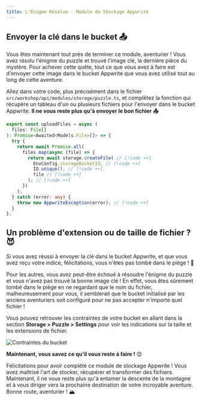 ```yaml
---
title: L'Énigme Résolue - Module de Stockage Appwrite
---
```


<Documentation link="https://appwrite.io/docs/products/storage/quick-start#create-file"></Documentation>

<Hero
title="Énigme Résolue 🧩"
image="/assets/workshop/storage/mountains-end.jpeg"
description="Félicitations, aventurier ! Vous avez surement résolu l'énigme du puzzle et trouvé l'image qui vous servira
de clé ! Maintenant, il vous suffit de l'envoyer dans le bucket Appwrite pour terminer ce module. Vous êtes sur le point
de conclure votre aventure dans l'univers du stockage Appwrite. Continuez et rejoignez la prochaine destination ! 🚀"
/>

## Envoyer la clé dans le bucket 📤

Vous êtes maintenant tout près de terminer ce module, aventurier ! Vous avez résolu l'énigme du puzzle et trouvé l'image
clé, la dernière pièce du mystère. Pour achever cette quête, tout ce que vous avez à faire est d'envoyer cette
image dans le bucket Appwrite que vous avez utilisé tout au long de cette aventure.

Allez dans votre code, plus précisément dans le fichier `src/workshop/api/modules/storage/puzzle.ts`, et complêtez la
fonction qui récupère un tableau d'un ou plusieurs fichiers pour l'envoyer dans le bucket Appwrite. **Il ne vous reste
plus qu'à envoyer le bon fichier 📤**

<Solution>

```ts
export const uploadFiles = async (
  files: File[]
): Promise<Awaited<Models.File>[]> => {
  try {
    return await Promise.all(
      files.map(async (file) => {
        return await storage.createFile( // [!code ++]
          EnvConfig.storageBucketId, // [!code ++]
          ID.unique(), // [!code ++]
          file // [!code ++]
        ); // [!code ++]
      })
    );
  } catch (error: any) {
    throw new AppwriteException(error); // [!code ++]
  }
};
```

</Solution>

## Un problème d'extension ou de taille de fichier ? 😈

Si vous avez réussi à envoyer la clé dans le bucket Appwrite, et que vous avez reçu votre indice, félicitations, vous
n'êtes pas tombé dans le piège ! 🎉

Pour les autres, vous avez peut-être échoué à résoudre l'énigme du puzzle et vous n'avez pas trouvé la bonne image clé !
En effet, vous êtes sûrement tombé dans le piège en ne regardant que le nom du fichier, malheureusement pour vous, il
semblerait que le bucket initialisé par les anciens aventuriers soit configuré pour ne pas accepter n'importe quel
fichier !

Vous pouvez retrouver les contraintes de votre bucket en allant dans la section **Storage > Puzzle > Settings** pour
voir les indications sur la taille et les extensions de fichier.

<Image src="/assets/workshop/storage/ext-size.png" alt="Contraintes du bucket" />

<br/>

**Maintenant, vous savez ce qu'il vous reste à faire !** 😊

Félicitations pour avoir complété ce module de stockage Appwrite ! Vous avez maîtrisé l'art de stocker, récupérer et
transformer des fichiers. Maintenant, il ne vous reste plus qu'à entamer la descente de la montagne et à vous diriger
vers la prochaine destination de votre incroyable aventure. Bonne route, aventurier ! 🏔️
